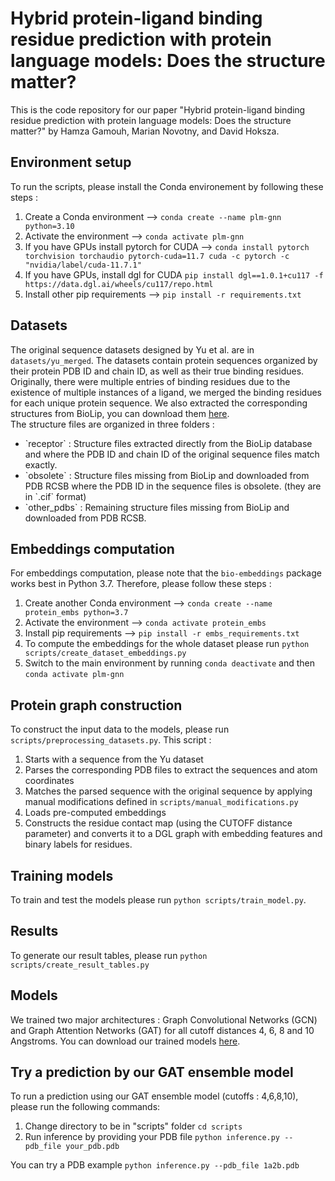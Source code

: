 # Hybrid protein-ligand binding residue prediction with protein language models: Does the structure matter?

This is the code repository for our paper "Hybrid protein-ligand binding residue prediction with protein language models: Does the structure matter?" by Hamza Gamouh, Marian Novotny, and David Hoksza.


## Environment setup
To run the scripts, please install the Conda environement by following these steps :
1. Create a Conda environment --> `conda create --name plm-gnn python=3.10`
2. Activate the environment --> `conda activate plm-gnn`
3. If you have GPUs install pytorch for CUDA --> `conda install pytorch torchvision torchaudio pytorch-cuda=11.7 cuda -c pytorch -c "nvidia/label/cuda-11.7.1"`
4. If you have GPUs, install dgl for CUDA `pip install dgl==1.0.1+cu117 -f https://data.dgl.ai/wheels/cu117/repo.html`
5. Install other pip requirements --> `pip install -r requirements.txt`
   
## Datasets
The original sequence datasets designed by Yu et al. are in `datasets/yu_merged`. The datasets contain protein sequences organized by their protein PDB ID and chain ID, as well as their true binding residues. Originally, there were multiple entries of binding residues due to the existence of multiple instances of a ligand, we merged the binding residues for each unique protein sequence. We also extracted the corresponding structures from BioLip, you can download them [here](https://cunicz-my.sharepoint.com/:f:/g/personal/88889462_cuni_cz/Epl85n_aRMVGuwsELWLPvWsBSKG__2_e3x6F1Rv4itPoGg?e=9IVYdm). 
<br>
The structure files are organized in three folders :
<ul>
   <li>`receptor` : Structure files extracted directly from the BioLip database and where the PDB ID and chain ID of the original sequence files match exactly.</li>
   <li>`obsolete` : Structure files missing from BioLip and downloaded from PDB RCSB where the PDB ID in the sequence files is obsolete. (they are in `.cif` format)</li>
   <li>`other_pdbs` : Remaining structure files missing from BioLip and downloaded from PDB RCSB.</li>
</ul>


## Embeddings computation
For embeddings computation, please note that the `bio-embeddings` package works best in Python 3.7. Therefore, please follow these steps :
1. Create another Conda environment --> `conda create --name protein_embs python=3.7`
2. Activate the environment --> `conda activate protein_embs`
3. Install pip requirements --> `pip install -r embs_requirements.txt`
4. To compute the embeddings for the whole dataset please run `python scripts/create_dataset_embeddings.py`
5. Switch to the main environment by running `conda deactivate` and then `conda activate plm-gnn`

## Protein graph construction
To construct the input data to the models, please run `scripts/preprocessing_datasets.py`. This script :
1. Starts with a sequence from the Yu dataset
2. Parses the corresponding PDB files to extract the sequences and atom coordinates
3. Matches the parsed sequence with the original sequence by applying manual modifications defined in `scripts/manual_modifications.py`
4. Loads pre-computed embeddings
5. Constructs the residue contact map (using the CUTOFF distance parameter) and converts it to a DGL graph with embedding features and binary labels for residues.

## Training models
To train and test the models please run `python scripts/train_model.py`. 

## Results
To generate our result tables, please run  `python scripts/create_result_tables.py`

## Models
We trained two major architectures : Graph Convolutional Networks (GCN) and Graph Attention Networks (GAT) for all cutoff  distances 4, 6, 8 and 10 Angstroms. You can download our trained models [here](https://cunicz-my.sharepoint.com/:f:/g/personal/88889462_cuni_cz/EqFARaVLNctBn8kupuW26qkBgUew3qjhCo4HdDRXgvKyGQ?e=5v5lEn).

## Try a prediction by our GAT ensemble model
To run a prediction using our GAT ensemble model (cutoffs : 4,6,8,10), please run the following commands:
1. Change directory to be in "scripts" folder `cd scripts`
2. Run inference by providing your PDB file `python inference.py --pdb_file your_pdb.pdb`
   
You can try a PDB example `python inference.py --pdb_file 1a2b.pdb` 
